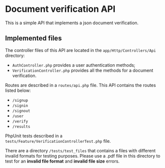 # Document verification API

This is a simple API that implements a json document verification.

## Implemented files

The controller files of this API are located in the `app/Http/Controllers/Api` directory:

- `AuthController.php` provides a user authentication methods;
- `VerificationController.php` provides all the methods for a document verification.

Routes are described in a `routes/api.php` file. This API contains the routes listed below:

- `/signup`
- `/signin`
- `/signout`
- `/user`
- `/verify`
- `/results`

PhpUnit tests described in a `tests/Feature/VerificationControllerTest.php` file. 

There are a directory `/tests/test_files` that contains a files with different invalid formats for testing purposes.
Please use a .pdf file in this directory to test for an **invalid file format** and **invalid file size** errors.
